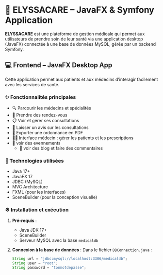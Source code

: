 # 🏥 ELYSSACARE – JavaFX & Symfony Application

**ELYSSACARE** est une plateforme de gestion médicale qui permet aux utilisateurs de prendre soin de leur santé via une application desktop (JavaFX) connectée à une base de données MySQL, gérée par un backend Symfony.

## 💻 Frontend – JavaFX Desktop App

Cette application permet aux patients et aux médecins d’interagir facilement avec les services de santé.

### ✨ Fonctionnalités principales

- 🔍 Parcourir les médecins et spécialités
- 📅 Prendre des rendez-vous
- 📋 Voir et gérer ses consultations
- 💬 Laisser un avis sur les consultations
- 📄 Exporter une ordonnance en PDF
- 👩‍⚕️ Interface médecin : gérer les patients et les prescriptions
 - 📅 voir des evennements
   - 📅 voir des blog et faire des commentaires

### 🧰 Technologies utilisées

- Java 17+
- JavaFX 17
- JDBC (MySQL)
- MVC Architecture
- FXML (pour les interfaces)
- SceneBuilder (pour la conception visuelle)

### ⚙️ Installation et exécution

1. **Pré-requis** :
   - Java JDK 17+
   - SceneBuilder
   - Serveur MySQL avec la base `medicaldb`

2. **Connexion à la base de données** :
   Dans le fichier `DBConnection.java` :
   ```java
   String url = "jdbc:mysql://localhost:3306/medicaldb";
   String user = "root";
   String password = "tonmotdepasse";
